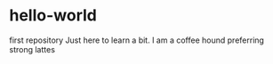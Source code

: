 # hello-world
first repository
Just here to learn a bit. 
I am a coffee hound preferring strong lattes
